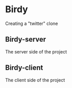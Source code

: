 # Birdy

Creating a "twitter" clone

## Birdy-server

The server side of the project

## Birdy-client

The client side of the project
